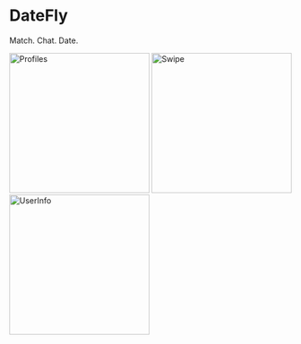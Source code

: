 # DateFly
Match. Chat. Date.

<img src="https://user-images.githubusercontent.com/61134127/134649895-7665fc15-14bd-43d0-afa2-7766212f44e3.png" width="250" title="Profiles"> <img src="https://user-images.githubusercontent.com/61134127/134649975-16305423-9274-4624-ab58-ccc924077a85.png" width="250" title="Swipe"> <img src="https://user-images.githubusercontent.com/61134127/134650055-d66f6a4e-460c-4246-aa13-6749b71ce2f0.png" width="250" title="UserInfo">
